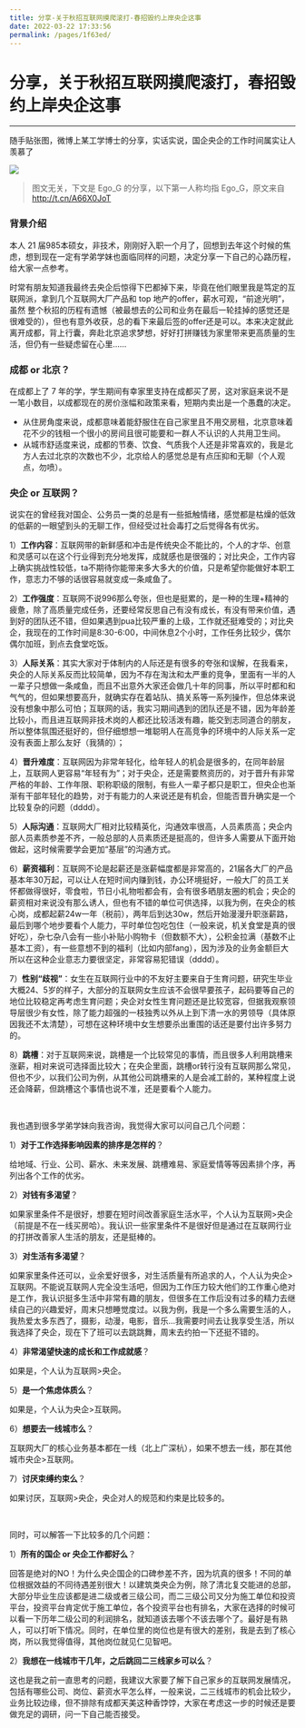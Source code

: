 ```yaml
---
title: 分享-关于秋招互联网摸爬滚打-春招毁约上岸央企这事
date: 2022-03-22 17:33:56
permalink: /pages/1f63ed/
---
```

# 分享，关于秋招互联网摸爬滚打，春招毁约上岸央企这事

---

 随手贴张图，微博上某工学博士的分享，实话实说，国企央企的工作时间属实让人羡慕了

![](https://cs-wiki.oss-cn-shanghai.aliyuncs.com/img/20220322173543.png)

> 图文无关，下文是 Ego_G 的分享，以下第一人称均指 Ego_G，原文来自 http://t.cn/A66X0JoT

### 背景介绍

本人 21 届985本硕女，非技术，刚刚好入职一个月了，回想到去年这个时候的焦虑，想到现在一定有学弟学妹也面临同样的问题，决定分享一下自己的心路历程，给大家一点参考。 

时常有朋友知道我最终去央企后惊得下巴都掉下来，毕竟在他们眼里我是笃定的互联网派，拿到几个互联网大厂产品和 top 地产的offer，薪水可观，“前途光明”，虽然 整个秋招的历程有遗憾（被最想去的公司和业务在最后一轮挂掉的感觉还是很难受的），但也有意外收获，总的看下来最后签的offer还是可以。本来决定就此离开成都，背上行囊，奔赴北京追求梦想，好好打拼赚钱为家里带来更高质量的生活，但仍有一些疑虑留在心里…… 

### 成都 or 北京？

在成都上了 7 年的学，学生期间有幸家里支持在成都买了房，这对家庭来说不是一笔小数目，以成都现在的房价涨幅和政策来看，短期内卖出是一个愚蠢的决定。 

-  从住房角度来说，成都意味着能舒服住在自己家里且不用交房租，北京意味着花不少的钱租一个很小的房间且很可能要和一群人不认识的人共用卫生间。 
-  从城市舒适度来说，成都的节奏、饮食、气质我个人还是非常喜欢的，我是北方人去过北京的次数也不少，北京给人的感觉总是有点压抑和无聊（个人观点，勿喷）。

### 央企 or 互联网？

说实在的曾经我对国企、公务员一类的总是有一些抵触情绪，感觉都是枯燥的低效的低薪的一眼望到头的无聊工作，但经受过社会毒打之后觉得各有优劣。 

1）**工作内容**：互联网带的新鲜感和冲击是传统央企不能比的，个人的才华、创意和灵感可以在这个行业得到充分地发挥，成就感也是很强的；对比央企，工作内容上确实挑战性较低，ta不期待你能带来多大多大的价值，只是希望你能做好本职工作，意志力不够的话很容易就变成一条咸鱼了。 

2）**工作强度**：互联网不说996那么夸张，但也是挺累的，是一种的生理+精神的疲惫，除了高质量完成任务，还要经常反思自己有没有成长，有没有带来价值，遇到好的团队还不错，但如果遇到pua比较严重的上级，工作就还挺难受的；对比央企，我现在的工作时间是8:30-6:00，中间休息2个小时，工作任务比较少，偶尔偶尔加班，到点去食堂吃饭。 

3）**人际关系**：其实大家对于体制内的人际还是有很多的夸张和误解，在我看来，央企的人际关系反而比较简单，因为不存在淘汰和太严重的竞争，里面有一半的人一辈子只想做一条咸鱼，而且不出意外大家还会做几十年的同事，所以平时都和和气气的，但如果想要高升，就确实存在着站队、搞关系等一系列操作，但总体来说没有想象中那么可怕；互联网的话，我实习期间遇到的团队还是不错，因为年龄差比较小，而且进互联网非技术岗的人都还比较活泼有趣，能交到志同道合的朋友，所以整体氛围还挺好的，但仔细想想一堆聪明人在高竞争的环境中的人际关系一定没有表面上那么友好（我猜的）； 

4）**晋升难度**：互联网因为非常年轻化，给年轻人的机会是很多的，在同年龄层上，互联网人更容易“年轻有为”；对于央企，还是需要熬资历的，对于晋升有非常严格的年龄、工作年限、职称职级的限制，有些人一辈子都只是职工，但央企也渐渐有干部年轻化的趋势，对于有能力的人来说还是有机会，但能否晋升确实是一个比较复杂的问题（dddd）。 

5）**人际沟通**：互联网大厂相对比较精英化，沟通效率很高，人员素质高；央企内部人员素质参差不齐，一般总部的人员素质还是挺高的，但许多人需要从下面开始做起，这时候需要学会更加“基层”的沟通方式。 

6）**薪资福利**：互联网不论是起薪还是涨薪幅度都是非常高的，21届各大厂的产品基本年30万起，可以让人在短时间内赚到钱，办公环境挺好，一般大厂的员工关怀都做得很好，零食啦，节日小礼物啦都会有，会有很多晒朋友圈的机会；央企的薪资相对来说没有那么诱人，但也有不错的单位可供选择，以我为例，在央企的核心岗，成都起薪24w一年（税前），两年后到达30w，然后开始漫漫升职涨薪路，最后到哪个地步要看个人能力，平时单位包吃包住（一般来说，机关食堂是真的很好吃），杂七杂八会有一些小补贴小购物卡（但数额不大），公积金拉满（基数不止基本工资），有一些意想不到的福利（比如内部fang），因为涉及的业务金额巨大所以在这种企业意志力要很坚定，非常容易犯错误（dddd）。 

7）**性别“歧视”**：女生在互联网行业中的不友好主要来自于生育问题，研究生毕业大概24、5岁的样子，大部分的互联网女生应该不会很早要孩子，起码要等自己的地位比较稳定再考虑生育问题；央企对女性生育问题还是比较宽容，但据我观察领导层很少有女性，除了能力超强的一枝独秀以外从上到下清一水的男领导（具体原因我还不太清楚），可想在这种环境中女生想要杀出重围的话还是要付出许多努力的。 

8）**跳槽**：对于互联网来说，跳槽是一个比较常见的事情，而且很多人利用跳槽来涨薪，相对来说可选择面比较大；在央企里面，跳槽or转行没有互联网那么常见，但也不少，以我们公司为例，从其他公司跳槽来的人是会减工龄的，某种程度上说还会降薪，但跳槽这个事情也说不准，还是要看个人能力。 

<br>

我也遇到很多学弟学妹向我咨询，我觉得大家可以问自己几个问题： 

1）**对于工作选择影响因素的排序是怎样的**？

给地域、行业、公司、薪水、未来发展、跳槽难易、家庭爱情等等因素排个序，再列出各个工作的优劣。 

2）**对钱有多渴望**？

如果家里条件不是很好，想要在短时间改善家庭生活水平，个人认为互联网>央企（前提是不在一线买房哈）。我认识一些家里条件不是很好但是通过在互联网行业的打拼改善家人生活的朋友，还是挺棒的。 

3）**对生活有多渴望**？

如果家里条件还可以，业余爱好很多，对生活质量有所追求的人，个人认为央企>互联网。不能说互联网人完全没生活吧，但因为工作压力较大他们的工作重心绝对是工作，我认识挺多生活中非常有趣的朋友，但很多在工作后没有过多的精力去继续自己的兴趣爱好，周末只想睡觉度过。以我为例，我是一个多么需要生活的人，我热爱太多东西了，摄影，动漫，电影，音乐…我需要时间去让我享受生活，所以我选择了央企，现在下了班可以去跳跳舞，周末去约拍一下还挺不错的。 

4）**非常渴望快速的成长和工作成就感**？

如果是，个人认为互联网>央企。 

5）**是一个焦虑体质么**？

如果是，个人认为央企>互联网。 

6）**想要去一线城市么**？

互联网大厂的核心业务基本都在一线（北上广深杭），如果不想去一线，那在其他城市央企>互联网。 

7）**讨厌束缚约束么**？

如果讨厌，互联网>央企，央企对人的规范和约束是比较多的。 

<br>

同时，可以解答一下比较多的几个问题：  

1）**所有的国企 or 央企工作都好么**？

回答是绝对的NO！为什么央企国企的口碑参差不齐，因为坑真的很多！不同的单位根据效益的不同待遇差别很大！以建筑类央企为例，除了清北复交能进的总部，大部分毕业生应该都是进二级或者三级公司，而二三级公司又分为施工单位和投资平台，投资平台肯定优于施工单位，各个投资平台也有排名，大家在选择的时候可以看一下历年二级公司的利润排名，就知道该去哪个不该去哪个了。最好是有熟人，可以打听下情况。同时，在单位里的岗位也是有很大的差别，我是去到了核心岗，所以我觉得值得，其他岗位就见仁见智吧。 

2）**我想在一线城市干几年，之后跳回二三线家乡可以么**？

这也是我之前一直思考的问题，我建议大家要了解下自己家乡的互联网发展情况，包括有哪些公司、岗位、薪资水平怎么样，一般来说，二三线城市的机会比较少，业务比较边缘，但不排除有成都天美这种香饽饽，大家在考虑这一步的时候还是要做充足的调研，问一下自己能否接受。 
